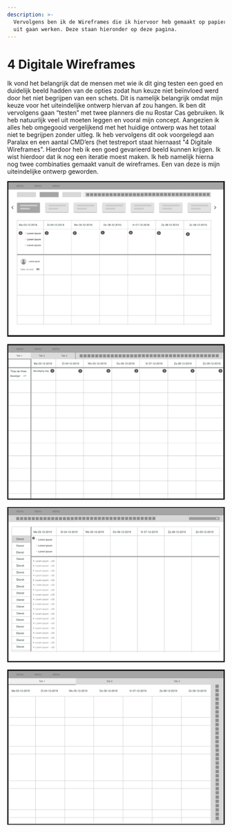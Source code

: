 ```yaml
---
description: >-
  Vervolgens ben ik de Wireframes die ik hiervoor heb gemaakt op papier digitaal
  uit gaan werken. Deze staan hieronder op deze pagina.
---
```


# 4 Digitale Wireframes

Ik vond het belangrijk dat de mensen met wie ik dit ging testen een goed en duidelijk beeld hadden van de opties zodat hun keuze niet beïnvloed werd door het niet begrijpen van een schets. Dit is namelijk belangrijk omdat mijn keuze voor het uiteindelijke ontwerp hiervan af zou hangen. Ik ben dit vervolgens gaan “testen” met twee planners die nu Rostar Cas gebruiken. Ik heb natuurlijk veel uit moeten leggen en vooral mijn concept. Aangezien ik alles heb omgegooid vergelijkend met het huidige ontwerp was het totaal niet te begrijpen zonder uitleg. Ik heb vervolgens dit ook voorgelegd aan Paralax en een aantal CMD’ers \(het testreport staat hiernaast "4 Digitale Wireframes". Hierdoor heb ik een goed gevarieerd beeld kunnen krijgen. Ik wist hierdoor dat ik nog een iteratie moest maken. Ik heb namelijk hierna nog twee combinaties gemaakt vanuit de wireframes. Een van deze is mijn uiteindelijke ontwerp geworden.

![](../../.gitbook/assets/schermafbeelding-2019-05-09-om-20.52.18.png)

![](../../.gitbook/assets/schermafbeelding-2019-05-09-om-20.52.40.png)

![](../../.gitbook/assets/schermafbeelding-2019-05-09-om-20.52.57.png)

![](../../.gitbook/assets/schermafbeelding-2019-05-09-om-20.53.08.png)

